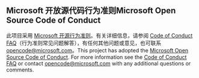 ## <a name="microsoft-open-source-code-of-conduct"></a><span data-ttu-id="ca2fa-101">Microsoft 开放源代码行为准则</span><span class="sxs-lookup"><span data-stu-id="ca2fa-101">Microsoft Open Source Code of Conduct</span></span>
<span data-ttu-id="ca2fa-p101">此项目采用 [Microsoft 开源行为准则](https://opensource.microsoft.com/codeofconduct/)。有关详细信息，请参阅 [Code of Conduct FAQ](https://opensource.microsoft.com/codeofconduct/faq/)（行为准则常见问题解答），有任何其他问题或意见，也可联系 [opencode@microsoft.com](mailto:opencode@microsoft.com)。</span><span class="sxs-lookup"><span data-stu-id="ca2fa-p101">This project has adopted the [Microsoft Open Source Code of Conduct](https://opensource.microsoft.com/codeofconduct/). For more information see the [Code of Conduct FAQ](https://opensource.microsoft.com/codeofconduct/faq/) or contact [opencode@microsoft.com](mailto:opencode@microsoft.com) with any additional questions or comments.</span></span>
